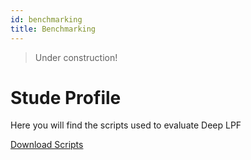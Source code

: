 ```yaml
---
id: benchmarking
title: Benchmarking
---
```


> Under construction!

# Stude Profile

Here you will find the scripts used to evaluate Deep LPF

[Download Scripts](https://github.com/deepnlpf/benchmarking)